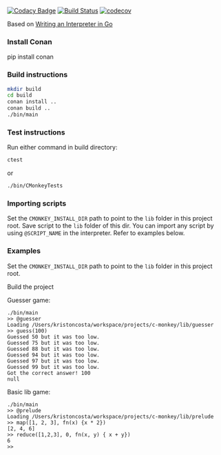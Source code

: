 [![Codacy Badge](https://api.codacy.com/project/badge/Grade/5e75898ebe77454793a4419ac53ff82f)](https://app.codacy.com/app/KristonCosta/c-monkey?utm_source=github.com&utm_medium=referral&utm_content=KristonCosta/c-monkey&utm_campaign=Badge_Grade_Dashboard)
[![Build Status](https://travis-ci.org/KristonCosta/c-monkey.svg?branch=master)](https://travis-ci.org/KristonCosta/c-monkey)
[![codecov](https://codecov.io/gh/KristonCosta/c-monkey/branch/master/graph/badge.svg)](https://codecov.io/gh/KristonCosta/c-monkey)

Based on [Writing an Interpreter in Go](https://interpreterbook.com)

### Install Conan
pip install conan

### Build instructions 

```bash
mkdir build 
cd build 
conan install ..
conan build ..
./bin/main
```

### Test instructions 
Run either command in build directory:
```bash
ctest 
```
or 
```bash
./bin/CMonkeyTests
```

### Importing scripts
Set the `CMONKEY_INSTALL_DIR` path to point to the `lib` folder in this project root.
Save script to the `lib` folder of this dir.
You can import any script by using `@SCRIPT_NAME` in the interpreter. Refer to examples below.

### Examples
Set the `CMONKEY_INSTALL_DIR` path to point to the `lib` folder in this project root.

Build the project

Guesser game:
```
./bin/main 
>> @guesser
Loading /Users/kristoncosta/workspace/projects/c-monkey/lib/guesser
>> guess(100)
Guessed 50 but it was too low.
Guessed 75 but it was too low.
Guessed 88 but it was too low.
Guessed 94 but it was too low.
Guessed 97 but it was too low.
Guessed 99 but it was too low.
Got the correct answer! 100
null
```

Basic lib game:
```
./bin/main 
>> @prelude
Loading /Users/kristoncosta/workspace/projects/c-monkey/lib/prelude
>> map([1, 2, 3], fn(x) {x * 2})
[2, 4, 6]
>> reduce([1,2,3], 0, fn(x, y) { x + y})        
6
>> 
```



